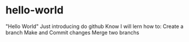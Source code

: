 # hello-world
"Hello World"
Just introducing do github
Know I will lern how to:
Create a branch
Make and Commit changes
Merge two branchs
